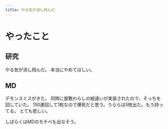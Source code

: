 ```yaml
---
title: やる気が消し飛んだ
---
```


# やったこと

## 研究

やる気が消し飛んだ。
本当にやめてほしい。

## MD

デモンスミスがきた。
同時に屋敷わらしの絵違いが実装されたので、そっちを回していた。
150連回して1枚なので爆死だと思う。うららは5枚出た。もう持ってる。
とても悲しい。

しばらくはMDのモチベも出なそう。
